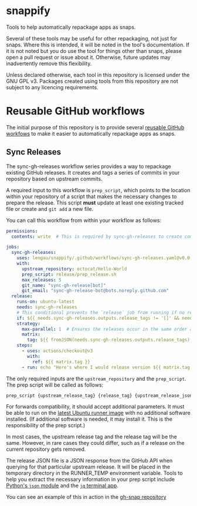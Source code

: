 # snappify
Tools to help automatically repackage apps as snaps.

Several of these tools may be useful for other repackaging, not just for snaps.
Where this is intended, it will be noted in the tool's documentation. If it
is not noted but you do use the tool for things other than snaps, please
open a pull request or issue about it. Otherwise, future updates may 
inadvertently remove this flexibility.

Unless declared otherwise, each tool in this repository is licensed under
the GNU GPL v3. Packages created using tools from this repository are not
subject to any licencing requirements.

# Reusable GitHub workflows

The initial purpose of this repository is to provide several [reusable GitHub
workfows](https://docs.github.com/en/actions/using-workflows/reusing-workflows)
to make it easier to automatically repackage apps as snaps.

## Sync Releases

The sync-gh-releases workflow series provides a way to repackage existing
GitHub releases. It creates and tags a series of commits in your repository
based on upstream commits.

A required input to this workflow is `prep_script`, which points to the location
within your repository of a script that makes the necessary changes to 
prepare the release. This script **must** update at least one existing tracked
file or create and `git add` a new file.

You can call this workflow from within your workflow as follows:

```yaml
permissions:
  contents: write  # This is required by sync-gh-releases to create commits.

jobs:
  sync-gh-releases:
    uses: lengau/snappify/.github/workflows/sync-gh-releases.yaml@v0.0.1
    with:
      upstream_repository: octocat/Hello-World
      prep_script: release/prep_release.sh
      max_releases: 5
      git_name: "sync-gh-release[bot]"
      git_email: "sync-gh-release-bot@bots.noreply.github.com"
  release:
    runs-on: ubuntu-latest
    needs: sync-gh-releases
    # This conditional prevents the `release` job from running if no releases were found.
    if: ${{ needs.sync-gh-releases.outputs.release_tags != '[]' && needs.sync-gh-releases.outputs.release_tags != '' }}
    strategy:
      max-parallel: 1  # Ensures the releases occur in the same order as upstream.
      matrix:
        tag: ${{ fromJSON(needs.sync-gh-releases.outputs.release_tags) }}
    steps:
      - uses: actions/checkout@v3
        with:
          ref: ${{ matrix.tag }}
      - run: echo "Here's where I would release version ${{ matrix.tag }}"
```

The only required inputs are the `upstream_repository` and the `prep_script`.
The prep script will be called as follows:

```bash
prep_script {upstream_release_tag} {release_tag} {upstream_release_json_file}
```

For forwards compatibility, it should accept additional parameters. It must be 
able to run on the [latest Ubuntu runner 
image](https://github.com/actions/runner-images) with no additional software
installed. (If additional software is needed, it may install it. This is
the responsibility of the prep script.)

In most cases, the upstream release tag and the release tag will be the same.
However, in rare cases they could differ, such as if a release on the current
repository gets removed.

The release JSON file is a JSON response from the GitHub API when querying
for that particular upstream release. It will be placed in the temporary
directory in the RUNNER_TEMP environment variable. Tools to help you extract the
necessary information in your prep script include [Python's `json` 
module](https://docs.python.org/3.10/library/json.html) and the [`jq` terminal
app](https://stedolan.github.io/jq/).

You can see an example of this in action in the [gh-snap 
repository](https://github.com/lengau/gh-snap/blob/main/.github/workflows/upstream-release.yaml)
